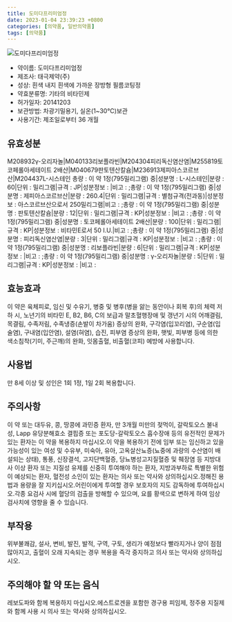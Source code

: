 ```yaml
---
title: 도미다프리미엄정
date: 2023-01-04 23:39:23 +0800
categories: [의약품, 일반의약품]
tags: [의약품]
---
```

![도미다프리미엄정](https://nedrug.mfds.go.kr/pbp/cmn/itemImageDownload/1N7WiIONwvd)

- 약이름: 도미다프리미엄정
- 제조사: 태극제약(주)
- 성상: 흰색 내지 흰색에 가까운 장방형 필름코팅정
- 약효분류명: 기타의 비타민제
- 허가일자: 20141203
- 보관방법: 차광기밀용기, 실온(1~30℃)보관
- 사용기간: 제조일로부터 36 개월
## 유효성분
M208932γ-오리자놀|M040133리보플라빈|M204304피리독신염산염|M255819토코페롤아세테이트 2배산|M040679판토텐산칼슘|M236913제피아스코르브산|M204437L-시스테인
총량 : 이 약 1정(795밀리그램) 중|성분명 : L-시스테인|분량 : 60|단위 : 밀리그램|규격 : JP|성분정보 : |비고 : ;총량 : 이 약 1정(795밀리그램) 중|성분명 : 제피아스코르브산|분량 : 260.4|단위 : 밀리그램|규격 : 별첨규격(전과동)|성분정보 : 아스코르브산으로서 250밀리그램|비고 : ;총량 : 이 약 1정(795밀리그램) 중|성분명 : 판토텐산칼슘|분량 : 12|단위 : 밀리그램|규격 : KP|성분정보 : |비고 : ;총량 : 이 약 1정(795밀리그램) 중|성분명 : 토코페롤아세테이트 2배산|분량 : 100|단위 : 밀리그램|규격 : KP|성분정보 : 비타민E로서 50 I.U.|비고 : ;총량 : 이 약 1정(795밀리그램) 중|성분명 : 피리독신염산염|분량 : 3|단위 : 밀리그램|규격 : KP|성분정보 : |비고 : ;총량 : 이 약 1정(795밀리그램) 중|성분명 : 리보플라빈|분량 : 6|단위 : 밀리그램|규격 : KP|성분정보 : |비고 : ;총량 : 이 약 1정(795밀리그램) 중|성분명 : γ-오리자놀|분량 : 5|단위 : 밀리그램|규격 : KP|성분정보 : |비고 :
## 효능효과
이 약은 육체피로, 임신 및 수유기, 병중 및 병후(병을 앓는 동안이나 회복 후)의 체력 저하 시, 노년기의 비타민 E, B2, B6, C의 보급과 말초혈행장애 및 갱년기 시의 어깨결림, 목결림, 수족저림, 수족냉증(손발이 차가움) 증상의 완화, 구각염(입꼬리염), 구순염(입술염), 구내염(입안염), 설염(혀염), 습진, 피부염 증상의 완화, 햇빛, 피부병 등에 의한 색소침착(기미, 주근깨)의 완화, 잇몸출혈, 비출혈(코피) 예방에 사용합니다.
## 사용법
만 8세 이상 및 성인은 1회 1정, 1일 2회 복용합니다.
## 주의사항
이 약 또는 대두유, 콩, 땅콩에 과민증 환자, 만 3개월 미만의 젖먹이, 갈락토오스 불내성, Lapp 유당분해효소 결핍증 또는 포도당-갈락토오스 흡수장애 등의 유전적인 문제가 있는 환자는 이 약을 복용하지 마십시오.이 약을 복용하기 전에 임부 또는 임신하고 있을 가능성이 있는 여성 및 수유부, 미숙아, 유아, 고옥살산뇨증(뇨중에 과량의 수산염이 배설되는 상태), 통풍, 신장결석, 고지단백혈증, 당뇨병성고지질혈증 및 췌장염 등 지방대사 이상 환자 또는 지질성 유제를 신중히 투여해야 하는 환자, 지방과부하로 특별한 위험이 예상되는 환자, 혈전성 소인이 있는 환자는 의사 또는 약사와 상의하십시오.정해진 용법과 용량을 잘 지키십시오.어린이에게 투여할 경우 보호자의 지도 감독하에 투여하십시오.각종 요검사 시에 혈당의 검출을 방해할 수 있으며, 요를 황색으로 변하게 하여 임상검사치에 영향을 줄 수 있습니다.
## 부작용
위부불쾌감, 설사, 변비, 발진, 발적, 구역, 구토, 생리가 예정보다 빨라지거나 양이 점점 많아지고, 출혈이 오래 지속되는 경우 복용을 즉각 중지하고 의사 또는 약사와 상의하십시오.
## 주의해야 할 약 또는 음식
레보도파와 함께 복용하지 마십시오.에스트로겐을 포함한 경구용 피임제, 정주용 지질제와 함께 사용 시 의사 또는 약사와 상의하십시오.

